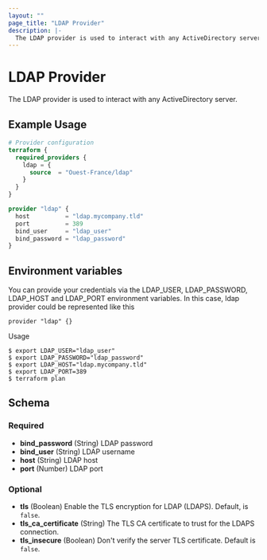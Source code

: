 ```yaml
---
layout: ""
page_title: "LDAP Provider"
description: |-
  The LDAP provider is used to interact with any ActiveDirectory server.
---
```


# LDAP Provider

The LDAP provider is used to interact with any ActiveDirectory server.

## Example Usage

```terraform
# Provider configuration
terraform {
  required_providers {
    ldap = {
      source  = "Ouest-France/ldap"
    }
  }
}

provider "ldap" {
  host          = "ldap.mycompany.tld"
  port          = 389
  bind_user     = "ldap_user"
  bind_password = "ldap_password"
}
```

<!-- schema generated by tfplugindocs -->

## Environment variables

You can provide your credentials via the LDAP_USER, LDAP_PASSWORD, LDAP_HOST and LDAP_PORT environment variables.
In this case, ldap provider could be represented like this 
```
provider "ldap" {}
```
Usage
```
$ export LDAP_USER="ldap_user"
$ export LDAP_PASSWORD="ldap_password"
$ export LDAP_HOST="ldap.mycompany.tld"
$ export LDAP_PORT=389
$ terraform plan
```

## Schema

### Required

- **bind_password** (String) LDAP password
- **bind_user** (String) LDAP username
- **host** (String) LDAP host
- **port** (Number) LDAP port

### Optional

- **tls** (Boolean) Enable the TLS encryption for LDAP (LDAPS). Default, is `false`.
- **tls_ca_certificate** (String) The TLS CA certificate to trust for the LDAPS connection.
- **tls_insecure** (Boolean) Don't verify the server TLS certificate. Default is `false`.
